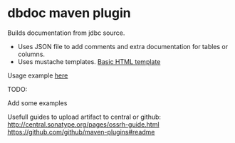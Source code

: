 # dbdoc maven plugin

Builds documentation from jdbc source.

* Uses JSON file to add comments and extra documentation for tables or columns.
* Uses mustache templates. [Basic HTML template](src/main/resources/template-html.mustache)

Usage example [here](src/it/simple-it/pom.xml)

TODO:

Add some examples

Usefull guides to upload artifact to central or github:
http://central.sonatype.org/pages/ossrh-guide.html
https://github.com/github/maven-plugins#readme